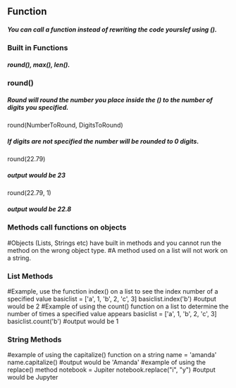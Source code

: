 ## Function 
##### You can call a function instead of rewriting the code yourslef using (). 

### Built in Functions  
##### round(), max(), len(). 

### round()
##### Round will round the number you place inside the () to the number of digits you specified. 
round(NumberToRound, DigitsToRound) 
##### If digits are not specified the number will be rounded to 0 digits. 
round(22.79) 
##### output would be 23 
round(22.79, 1) 
##### output would be 22.8 

### Methods call functions on objects 
#Objects (Lists, Strings etc) have built in methods and you cannot run the method on the wrong object type. 
#A method used on a list will not work on a string.

### List Methods
#Example, use the function index() on a list to see the index number of a specified value
basiclist = ['a', 1, 'b', 2, 'c', 3] 
basiclist.index('b')
#output would be 2 
#Example of using the count() function on a list to determine the number of times a specified value appears
basiclist = ['a', 1, 'b', 2, 'c', 3] 
basiclist.count('b')
#output would be 1 

### String Methods
#example of using the capitalize() function on a string 
name = 'amanda'
name.capitalize()
#output would be 'Amanda' 
#example of using the replace() method
notebook = Jupiter
notebook.replace("i", "y")
#output would be Jupyter


